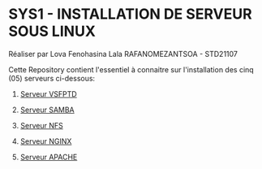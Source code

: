 # SYS1 - INSTALLATION DE SERVEUR SOUS LINUX
Réaliser par Lova Fenohasina Lala RAFANOMEZANTSOA - STD21107

Cette Repository contient l'essentiel à connaitre sur l'installation des cinq (05) serveurs ci-dessous:

1. [Serveur VSFPTD](https://github.com/fenohasinalala/SYS1-Installation-serveur-sous-linux/tree/main/VSFPTD)

2. [Serveur SAMBA](https://github.com/fenohasinalala/SYS1-Installation-serveur-sous-linux/tree/main/SAMBA)

3. [Serveur NFS](https://github.com/fenohasinalala/SYS1-Installation-serveur-sous-linux/tree/main/NFS)

4. [Serveur NGINX](https://github.com/fenohasinalala/SYS1-Installation-serveur-sous-linux/tree/main/NGINX)

5. [Serveur APACHE](https://github.com/fenohasinalala/SYS1-Installation-serveur-sous-linux/tree/main/APACHE)